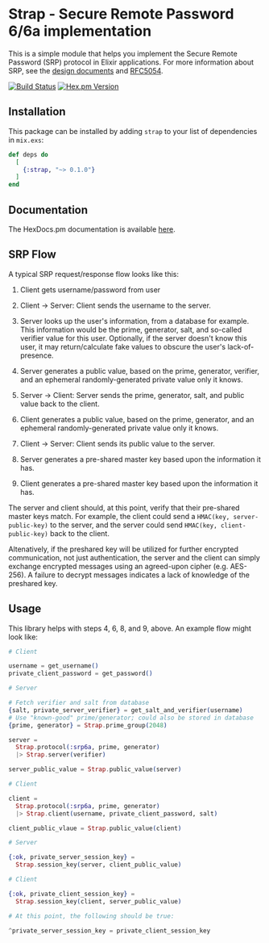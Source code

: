 # Strap - Secure Remote Password 6/6a implementation

This is a simple module that helps you implement the Secure Remote Password
(SRP) protocol in Elixir applications. For more information about SRP, see
the [design documents](http://srp.stanford.edu/design.html) and
[RFC5054](https://tools.ietf.org/html/rfc5054).

[![Build Status](https://travis-ci.org/twooster/strap.svg?branch=master)](https://travis-ci.org/twooster/strap)
[![Hex.pm Version](http://img.shields.io/hexpm/v/strap.svg?style=flat)](https://hex.pm/packages/strap)

## Installation

This package can be installed by adding `strap` to your list of dependencies in
`mix.exs`:

```elixir
def deps do
  [
    {:strap, "~> 0.1.0"}
  ]
end
```

## Documentation

The HexDocs.pm documentation is available [here](https://hexdocs.pm/strap).

## SRP Flow

A typical SRP request/response flow looks like this:

1. Client gets username/password from user

2. Client -> Server: Client sends the username to the server.

3. Server looks up the user's information, from a database for example.
   This information would be the prime, generator, salt, and so-called verifier
   value for this user. Optionally, if the server doesn't know this user, it
   may return/calculate fake values to obscure the user's lack-of-presence.

4. Server generates a public value, based on the prime, generator, verifier,
   and an ephemeral randomly-generated private value only it knows.

5. Server -> Client: Server sends the prime, generator, salt, and
   public value back to the client.

6. Client generates a public value, based on the prime, generator, and
   an ephemeral randomly-generated private value only it knows.

7. Client -> Server: Client sends its public value to the server.

8. Server generates a pre-shared master key based upon the information it has.

9. Client generates a pre-shared master key based upon the information it has.

The server and client should, at this point, verify that their pre-shared master
keys match. For example, the client could send a `HMAC(key, server-public-key)`
to the server, and the server could send `HMAC(key, client-public-key)` back
to the client.

Altenatively, if the preshared key will be utilized for further encrypted
communication, not just authentication, the server and the client can simply
exchange encrypted messages using an agreed-upon cipher (e.g. AES-256). A
failure to decrypt messages indicates a lack of knowledge of the preshared key.

## Usage

This library helps with steps 4, 6, 8, and 9, above. An example flow might look
like:

```elixir
# Client

username = get_username()
private_client_password = get_password()

# Server

# Fetch verifier and salt from database
{salt, private_server_verifier} = get_salt_and_verifier(username)
# Use "known-good" prime/generator; could also be stored in database
{prime, generator} = Strap.prime_group(2048)

server =
  Strap.protocol(:srp6a, prime, generator)
  |> Strap.server(verifier)

server_public_value = Strap.public_value(server)

# Client

client =
  Strap.protocol(:srp6a, prime, generator)
  |> Strap.client(username, private_client_password, salt)

client_public_vlaue = Strap.public_value(client)

# Server

{:ok, private_server_session_key} =
  Strap.session_key(server, client_public_value)

# Client

{:ok, private_client_session_key} =
  Strap.session_key(client, server_public_value)

# At this point, the following should be true:

^private_server_session_key = private_client_session_key
```
